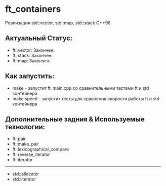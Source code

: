 # ft_containers
Реализация std::vector, std::map, std::stack C++98

## Актуальный Статус: 
* ft::vector: Закончен.
* ft::stack: Закончен.
* ft::map: Закончен.

## Как запустить:
* make - запустит ft_main.cpp со сравнительными тестами ft и std контейнера
* make speed -  запустит тесты для сравнения скорости работы ft и std контейнера

## Дополнительные задния & Используемые технологии:
* ft::pair
* ft::make_pair
* ft::lexicographical_compare
* ft::reverse_iterator
* ft::iterator
---------
* std::allocator
* std::iterator
